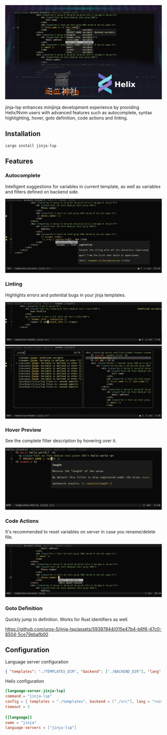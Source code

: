 <img src=".github/banner.png" alt="" />

jinja-lsp enhances minijinja development experience by providing Helix/Nvim users with advanced features such as autocomplete, syntax highlighting, hover, goto definition, code actions and linting.

## Installation

```sh
cargo install jinja-lsp
```


## Features

### Autocomplete

Intelligent suggestions for variables in current template, as well as variables and filters defined on backend side.

<img src=".github/completion.png" alt="" />

### Linting

Highlights errors and potential bugs in your jinja templates.  

<img src=".github/diagnostics1.png" alt="" />

<img src=".github/diagnostics2.png" alt="" />

### Hover Preview

See the complete filter description by hovering over it.

<img src=".github/hover.png" alt="" />


### Code Actions

It's recommended to reset variables on server in case you rename/delete file.

<img src=".github/code_actions.png" alt="" />

### Goto Definition

Quickly jump to definition. Works for Rust identifiers as well. 

https://github.com/uros-5/jinja-lsp/assets/59397844/015e47b4-b6f6-47c0-8504-5ce79ebafb00

## Configuration

Language server configuration

```json
{ "templates": "./TEMPLATES_DIR", "backend": ["./BACKEND_DIR"], "lang": "rust"}
````

Helix configuration

```toml
[language-server.jinja-lsp]
command = "jinja-lsp"
config = { templates = "./templates", backend = ["./src"], lang = "rust"}
timeout = 5

[[language]]
name = "jinja"
language-servers = ["jinja-lsp"]
```


